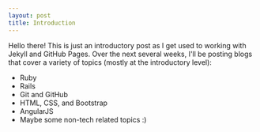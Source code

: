 ```yaml
---
layout: post
title: Introduction
---
```


<p>Hello there! This is just an introductory post as I get used to working with Jekyll and GitHub Pages. Over the next several weeks, I'll be posting blogs that cover a variety of topics (mostly at the introductory level):</p>
<ul>
  <li>Ruby</li>
  <li>Rails</li>
  <li>Git and GitHub</li>
  <li>HTML, CSS, and Bootstrap</li>
  <li>AngularJS</li>
  <li>Maybe some non-tech related topics :)</li>
</ul>
